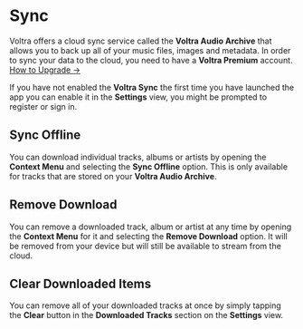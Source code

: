 # Sync

Voltra offers a cloud sync service called the **Voltra Audio Archive** that allows you to back up all of your music files, images and metadata. In order to sync your data to the cloud, you need to have a **Voltra Premium** account.
[How to Upgrade →](/mobile/update-account.html#upgrade)

If you have not enabled the **Voltra Sync** the first time you have launched the app you can enable it in the **Settings** view, you might be prompted to register or sign in.

## Sync Offline

You can download individual tracks, albums or artists by opening the **Context Menu** and selecting the **Sync Offline** option. This is only available for tracks that are stored on your **Voltra Audio Archive**.

## Remove Download

You can remove a downloaded track, album or artist at any time by opening the **Context Menu** for it and selecting the **Remove Download** option. It will be removed from your device but will still be available to stream from the cloud.

## Clear Downloaded Items

You can remove all of your downloaded tracks at once by simply tapping the **Clear** button in the **Downloaded Tracks** section on the **Settings** view.
